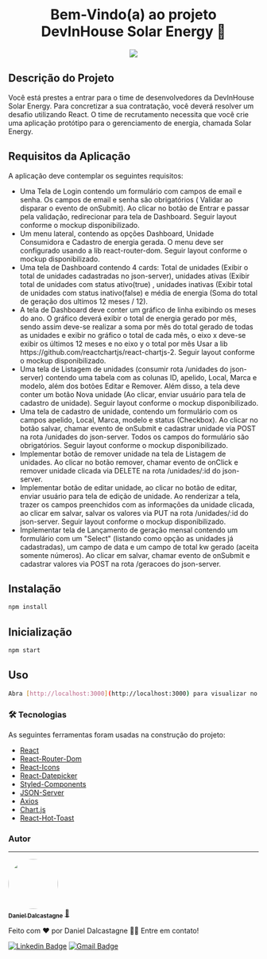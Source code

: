 <h1 align="center">Bem-Vindo(a) ao projeto DevInHouse Solar Energy 👋</h1>

<p align="center">
    <img src='https://i.ibb.co/zRfSpcN/solar-energy.gif'>
</p>

## Descrição do Projeto
<p align="left">Você está prestes a entrar para o time de desenvolvedores da DevInHouse Solar Energy. Para concretizar a sua contratação, você deverá resolver um desafio utilizando React. O time de recrutamento necessita que você crie uma aplicação protótipo para o gerenciamento de energia, chamada Solar Energy.
</p>

## Requisitos da Aplicação
<p align="left">A aplicação deve contemplar os seguintes requisitos:</p>
<ul>
    <li>Uma Tela de Login contendo um formulário com campos de email e senha. Os campos de email e senha são obrigatórios ( Validar ao disparar o evento de onSubmit). Ao clicar no botão de Entrar e passar pela validação, redirecionar para tela de Dashboard. Seguir layout conforme o mockup disponibilizado.</li>
    <li>Um menu lateral, contendo as opções Dashboard, Unidade Consumidora e Cadastro de energia gerada. O menu deve ser configurado usando a lib react-router-dom. Seguir layout conforme o mockup disponibilizado.</li>
    <li>Uma tela de Dashboard contendo 4 cards: Total de unidades (Exibir o total de unidades cadastradas no json-server), unidades ativas (Exibir total de unidades com status ativo(true) , unidades inativas (Exibir total de unidades com status inativo(false) e média de energia (Soma do total de geração dos ultimos 12 meses / 12).</li>
    <li>A tela de Dashboard deve conter um gráfico de linha exibindo os meses do ano. O gráfico deverá exibir o total de energia gerado por mês, sendo assim deve-se realizar a soma por mês do total gerado de todas as unidades e exibir no gráfico o total de cada mês, o eixo x deve-se exibir os últimos 12 meses e no eixo y o total por mês Usar a lib https://github.com/reactchartjs/react-chartjs-2. Seguir layout conforme o mockup disponibilizado.</li>
    <li>Uma tela de Listagem de unidades (consumir rota /unidades do json-server) contendo uma tabela com as colunas ID, apelido, Local, Marca e modelo, além dos botões Editar e Remover. Além disso, a tela deve conter um botão Nova unidade (Ao clicar, enviar usuário para tela de cadastro de unidade). Seguir layout conforme o mockup disponibilizado.</li>
    <li>Uma tela de cadastro de unidade, contendo um formulário com os campos apelido, Local, Marca, modelo e status (Checkbox). Ao clicar no botão salvar, chamar evento de onSubmit e cadastrar unidade via POST na rota /unidades do json-server. Todos os campos do formulário são obrigatórios. Seguir layout conforme o mockup disponibilizado.</li>
    <li>Implementar botão de remover unidade na tela de Listagem de unidades. Ao clicar no botão remover, chamar evento de onClick e remover unidade clicada via DELETE na rota /unidades/:id do json-server.</li>
    <li>Implementar botão de editar unidade, ao clicar no botão de editar, enviar usuário para tela de edição de unidade. Ao renderizar a tela, trazer os campos preenchidos com as informações da unidade clicada, ao clicar em salvar, salvar os valores via PUT na rota /unidades/:id do json-server. Seguir layout conforme o mockup disponibilizado.</li>
    <li>Implementar tela de Lançamento de geração mensal contendo um formulário com um "Select" (listando como opção as unidades já cadastradas), um campo de data e um campo de total kw gerado (aceita somente números). Ao clicar em salvar, chamar evento de onSubmit e cadastrar valores via POST na rota /geracoes do json-server.</li>
</ul>

## Instalação

```sh
npm install
```
## Inicialização

```sh
npm start
```
## Uso

```sh
Abra [http://localhost:3000](http://localhost:3000) para visualizar no seu browser
```

### 🛠 Tecnologias

As seguintes ferramentas foram usadas na construção do projeto:

- [React](https://pt-br.reactjs.org/)
- [React-Router-Dom](https://v5.reactrouter.com/web/guides/quick-start)
- [React-Icons](https://react-icons.github.io/react-icons)
- [React-Datepicker](https://reactdatepicker.com/)
- [Styled-Components](https://styled-components.com/)
- [JSON-Server](https://www.npmjs.com/package/json-server)
- [Axios](https://axios-http.com/docs/intro)
- [Chart.js](https://www.chartjs.org/)
- [React-Hot-Toast](https://react-hot-toast.com/)
### Autor
---

<a href="https://github.com/dalcastagned">
 <img style="border-radius: 50%;" src="https://avatars.githubusercontent.com/u/65626347?v=4" width="100px;" alt=""/>
 <br />
 <sub><b>Daniel Dalcastagne</b></sub></a> <a href="https://github.com/dalcastagned" title="Rocketseat">🚀</a>


Feito com ❤️ por Daniel Dalcastagne 👋🏽 Entre em contato!

[![Linkedin Badge](https://img.shields.io/badge/-LINKEDIN-blue?style=flat-square&logo=Linkedin&logoColor=white&link=https://www.linkedin.com/in/daniel-dalcastagne-4baa00179/)](https://www.linkedin.com/in/daniel-dalcastagne-4baa00179/) 
[![Gmail Badge](https://img.shields.io/badge/-EMAIL-c14438?style=flat-square&logo=Gmail&logoColor=white&link=mailto:contato@danieldalcastagne.com)](mailto:contato@danieldalcastagne.com)